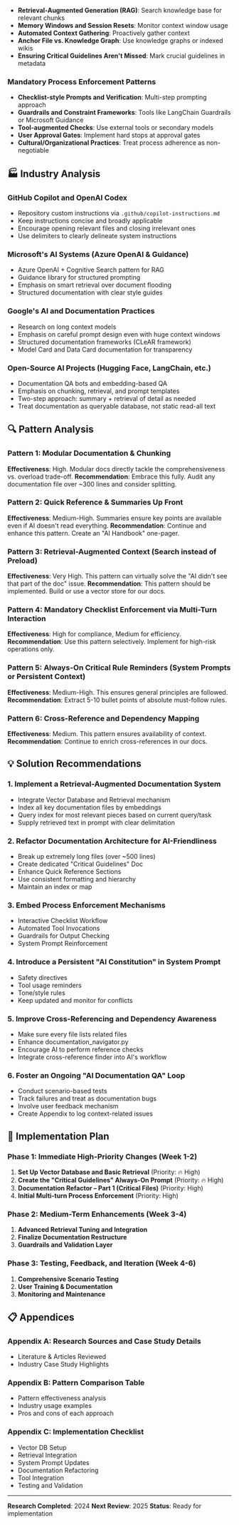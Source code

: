 <!-- CONTEXT_REFERENCE: 400_context-priority-guide.md -->

- **Retrieval-Augmented Generation (RAG)**: Search knowledge base for relevant chunks
- **Memory Windows and Session Resets**: Monitor context window usage
- **Automated Context Gathering**: Proactively gather context
- **Anchor File vs. Knowledge Graph**: Use knowledge graphs or indexed wikis
- **Ensuring Critical Guidelines Aren't Missed**: Mark crucial guidelines in metadata

### **Mandatory Process Enforcement Patterns**
- **Checklist-style Prompts and Verification**: Multi-step prompting approach
- **Guardrails and Constraint Frameworks**: Tools like LangChain Guardrails or Microsoft Guidance
- **Tool-augmented Checks**: Use external tools or secondary models
- **User Approval Gates**: Implement hard stops at approval gates
- **Cultural/Organizational Practices**: Treat process adherence as non-negotiable

## 🏭 **Industry Analysis**

### **GitHub Copilot and OpenAI Codex**
- Repository custom instructions via `.github/copilot-instructions.md`
- Keep instructions concise and broadly applicable
- Encourage opening relevant files and closing irrelevant ones
- Use delimiters to clearly delineate system instructions

### **Microsoft's AI Systems (Azure OpenAI & Guidance)**
- Azure OpenAI + Cognitive Search pattern for RAG
- Guidance library for structured prompting
- Emphasis on smart retrieval over document flooding
- Structured documentation with clear style guides

### **Google's AI and Documentation Practices**
- Research on long context models
- Emphasis on careful prompt design even with huge context windows
- Structured documentation frameworks (CLeAR framework)
- Model Card and Data Card documentation for transparency

### **Open-Source AI Projects (Hugging Face, LangChain, etc.)**
- Documentation QA bots and embedding-based QA
- Emphasis on chunking, retrieval, and prompt templates
- Two-step approach: summary + retrieval of detail as needed
- Treat documentation as queryable database, not static read-all text

## 🔍 **Pattern Analysis**

### **Pattern 1: Modular Documentation & Chunking**
**Effectiveness**: High. Modular docs directly tackle the comprehensiveness vs. overload trade-off.
**Recommendation**: Embrace this fully. Audit any documentation file over ~300 lines and consider splitting.

### **Pattern 2: Quick Reference & Summaries Up Front**
**Effectiveness**: Medium-High. Summaries ensure key points are available even if AI doesn't read everything.
**Recommendation**: Continue and enhance this pattern. Create an "AI Handbook" one-pager.

### **Pattern 3: Retrieval-Augmented Context (Search instead of Preload)**
**Effectiveness**: Very High. This pattern can virtually solve the "AI didn't see that part of the doc" issue.
**Recommendation**: This pattern should be implemented. Build or use a vector store for our docs.

### **Pattern 4: Mandatory Checklist Enforcement via Multi-Turn Interaction**
**Effectiveness**: High for compliance, Medium for efficiency.
**Recommendation**: Use this pattern selectively. Implement for high-risk operations only.

### **Pattern 5: Always-On Critical Rule Reminders (System Prompts or Persistent Context)**
**Effectiveness**: Medium-High. This ensures general principles are followed.
**Recommendation**: Extract 5-10 bullet points of absolute must-follow rules.

### **Pattern 6: Cross-Reference and Dependency Mapping**
**Effectiveness**: Medium. This pattern ensures availability of context.
**Recommendation**: Continue to enrich cross-references in our docs.

## 💡 **Solution Recommendations**

### **1. Implement a Retrieval-Augmented Documentation System**
- Integrate Vector Database and Retrieval mechanism
- Index all key documentation files by embeddings
- Query index for most relevant pieces based on current query/task
- Supply retrieved text in prompt with clear delimitation

### **2. Refactor Documentation Architecture for AI-Friendliness**
- Break up extremely long files (over ~500 lines)
- Create dedicated "Critical Guidelines" Doc
- Enhance Quick Reference Sections
- Use consistent formatting and hierarchy
- Maintain an index or map

### **3. Embed Process Enforcement Mechanisms**
- Interactive Checklist Workflow
- Automated Tool Invocations
- Guardrails for Output Checking
- System Prompt Reinforcement

### **4. Introduce a Persistent "AI Constitution" in System Prompt**
- Safety directives
- Tool usage reminders
- Tone/style rules
- Keep updated and monitor for conflicts

### **5. Improve Cross-Referencing and Dependency Awareness**
- Make sure every file lists related files
- Enhance documentation_navigator.py
- Encourage AI to perform reference checks
- Integrate cross-reference finder into AI's workflow

### **6. Foster an Ongoing "AI Documentation QA" Loop**
- Conduct scenario-based tests
- Track failures and treat as documentation bugs
- Involve user feedback mechanism
- Create Appendix to log context-related issues

## 🚀 **Implementation Plan**

### **Phase 1: Immediate High-Priority Changes (Week 1-2)**
1. **Set Up Vector Database and Basic Retrieval** (Priority: 🔥 High)
2. **Create the "Critical Guidelines" Always-On Prompt** (Priority: 🔥 High)
3. **Documentation Refactor – Part 1 (Critical Files)** (Priority: High)
4. **Initial Multi-turn Process Enforcement** (Priority: High)

### **Phase 2: Medium-Term Enhancements (Week 3-4)**
1. **Advanced Retrieval Tuning and Integration**
2. **Finalize Documentation Restructure**
3. **Guardrails and Validation Layer**

### **Phase 3: Testing, Feedback, and Iteration (Week 4-6)**
1. **Comprehensive Scenario Testing**
2. **User Training & Documentation**
3. **Monitoring and Maintenance**

## 📋 **Appendices**

### **Appendix A: Research Sources and Case Study Details**
- Literature & Articles Reviewed
- Industry Case Study Highlights

### **Appendix B: Pattern Comparison Table**
- Pattern effectiveness analysis
- Industry usage examples
- Pros and cons of each approach

### **Appendix C: Implementation Checklist**
- Vector DB Setup
- Retrieval Integration
- System Prompt Updates
- Documentation Refactoring
- Tool Integration
- Testing and Validation

---

**Research Completed**: 2024
**Next Review**: 2025
**Status**: Ready for implementation
